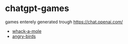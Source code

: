 # chatgpt-games
games enterely generated trough https://chat.openai.com/

- [whack-a-mole](https://domi7777.github.io/chatgpt-games/whack-a-mole.html)
- [angry-birds](https://domi7777.github.io/chatgpt-games/angry-birds.html)
